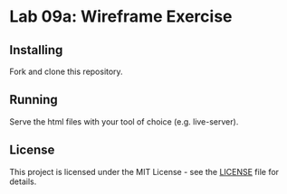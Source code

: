 # Lab 09a: Wireframe Exercise

## Installing
Fork and clone this repository.

## Running
Serve the html files with your tool of choice (e.g. live-server).

## License
This project is licensed under the MIT License - see the [LICENSE](./LICENSE) file for details.